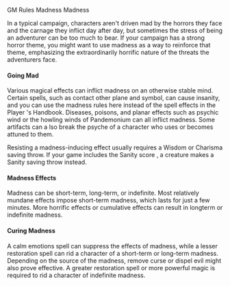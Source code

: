 GM Rules
Madness
Madness
<p>
  In a typical campaign, characters aren't driven mad by the horrors they face and the carnage they inflict day after day, but sometimes the stress of being an adventurer can be too much to bear. If your campaign has a strong horror theme, you might want to use madness as a way to reinforce that theme, emphasizing the extraordinarily horrific nature of the threats the adventurers face.
</p>
<h4>Going Mad</h4>
<p>
  Various magical effects can inflict madness on an otherwise stable mind. Certain spells, such as contact other plane and symbol, can cause insanity, and you can use the madness rules here instead of the spell effects in the Player 's Handbook. Diseases, poisons, and planar effects such as psychic wind or the howling winds of Pandemonium can all inflict madness. Some artifacts can a lso break the psyche of a character who uses or becomes attuned to them.
</p>
<p>
  Resisting a madness-inducing effect usually requires a Wisdom or Charisma saving throw. If your game includes the Sanity score , a creature makes a Sanity saving throw instead.
</p>
<h4>Madness Effects</h4>
<p>
  Madness can be short-term, long-term, or indefinite. Most relatively mundane effects impose short-term madness, which lasts for just a few minutes. More horrific effects or cumulative effects can result in longterm or indefinite madness.
</p>
<h4>Curing Madness</h4>
<p>
  A calm emotions spell can suppress the effects of madness, while a lesser restoration spell can rid a character of a short-term or long-term madness. Depending on the source of the madness, remove curse or dispel evil might also prove effective. A greater restoration spell or more powerful magic is required to rid a character of indefinite madness.
</p>